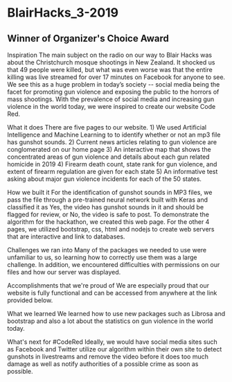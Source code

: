 # BlairHacks_3-2019
## Winner of Organizer's Choice Award

Inspiration
The main subject on the radio on our way to Blair Hacks was about the Christchurch mosque shootings in New Zealand. It shocked us that 49 people were killed, but what was even worse was that the entire killing was live streamed for over 17 minutes on Facebook for anyone to see. We see this as a huge problem in today’s society -- social media being the facet for promoting gun violence and exposing the public to the horrors of mass shootings. With the prevalence of social media and increasing gun violence in the world today, we were inspired to create our website Code Red.

What it does
There are five pages to our website. 1) We used Artificial Intelligence and Machine Learning to to identify whether or not an mp3 file has gunshot sounds. 2) Current news articles relating to gun violence are conglomerated on our home page 3) An interactive map that shows the concentrated areas of gun violence and details about each gun related homicide in 2019 4) Firearm death count, state rank for gun violence, and extent of firearm regulation are given for each state 5) An informative test asking about major gun violence incidents for each of the 50 states.

How we built it
For the identification of gunshot sounds in MP3 files, we pass the file through a pre-trained neural network built with Keras and classified it as Yes, the video has gunshot sounds in it and should be flagged for review, or No, the video is safe to post. To demonstrate the algorithm for the hackathon, we created this web page. For the other 4 pages, we utilized bootstrap, css, html and nodejs to create web servers that are interactive and link to databases.

Challenges we ran into
Many of the packages we needed to use were unfamiliar to us, so learning how to correctly use them was a large challenge. In addition, we encountered difficulties with permissions on our files and how our server was displayed.

Accomplishments that we're proud of
We are especially proud that our website is fully functional and can be accessed from anywhere at the link provided below.

What we learned
We learned how to use new packages such as Librosa and bootstrap and also a lot about the statistics on gun violence in the world today.

What's next for #CodeRed
Ideally, we would have social media sites such as Facebook and Twitter utilize our algorithm within their own site to detect gunshots in livestreams and remove the video before it does too much damage as well as notify authorities of a possible crime as soon as possible.
